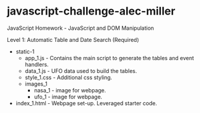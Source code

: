 # javascript-challenge-alec-miller
JavaScript Homework - JavaScript and DOM Manipulation

Level 1: Automatic Table and Date Search (Required)
  - static-1
    - app_1.js - Contains the main script to generate the tables and event handlers.
    - data_1.js - UFO data used to build the tables.
    - style_1.css - Additional css styling.
    - images_1
      - nasa_1 - image for webpage.
      - ufo_1 - image for webpage.
  - index_1.html - Webpage set-up. Leveraged starter code.
